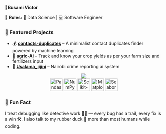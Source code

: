 

**🔹Busami Victor** 

**🔹 Roles:**  🧠 Data Science | 💻 Software Engineer 



### 🚀 Featured Projects

- 💰 [**contacts-duplicates**](https://busami-duplicates.onrender.com/) – A minimalist contact duplicates finder powered by machine learning  
- 🌱 [**agric-Ai**](https://busami-agric.onrender.com/) – Track and know your crop yields as per your farm size and fertilizers input  
- 🧠 [**Usalama_jijini**](https://github.com/victor-busami/usalama_jijini) – Nairobi crime reporting ai system 

<p align="center">

   <!-- Backend & Full-Stack -->
  <img src="https://skillicons.dev/icons?i=java,python,javascript,postgres,docker,git,github,postman" />

  <br>
  
  <!-- Data Science / ML -->
  <img src="https://img.shields.io/badge/Pandas-150458?style=for-the-badge&logo=pandas&logoColor=white" title="Pandas" height="40"/> 
  <img src="https://img.shields.io/badge/Numpy-013243?style=for-the-badge&logo=numpy&logoColor=white" title="NumPy" height="40"/> 
  <img src="https://img.shields.io/badge/Scikit-Learn-F7931E?style=for-the-badge&logo=scikit-learn&logoColor=white" title="Scikit-Learn" height="40"/> 
  <img src="https://img.shields.io/badge/Matplotlib-11557C?style=for-the-badge&logo=matplotlib&logoColor=white" title="Matplotlib" height="40"/> 
  <img src="https://img.shields.io/badge/Seaborn-77AC30?style=for-the-badge&logo=seaborn&logoColor=white" title="Seaborn" height="40"/> 
  <br> 
</p>

### 🤯 Fun Fact

I treat debugging like detective work 🕵️‍♂️ — every bug has a trail, every fix is a win 🛠️. I also talk to my rubber duck 🦆 more than most humans while coding.  
